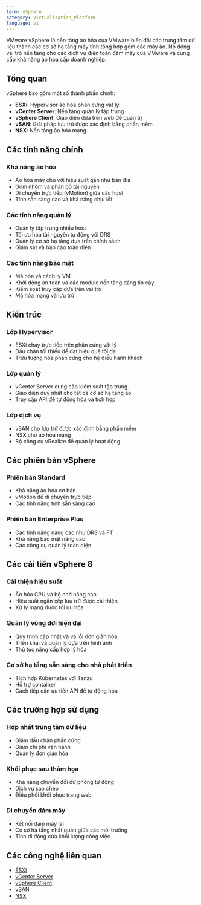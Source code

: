 ```yaml
---
term: vSphere
category: Virtualization_Platform
language: vi
---
```


VMware vSphere là nền tảng ảo hóa của VMware biến đổi các trung tâm dữ liệu thành các cơ sở hạ tầng máy tính tổng hợp gồm các máy ảo. Nó đóng vai trò nền tảng cho các dịch vụ điện toán đám mây của VMware và cung cấp khả năng ảo hóa cấp doanh nghiệp.

## Tổng quan

vSphere bao gồm một số thành phần chính:
- **ESXi**: Hypervisor ảo hóa phần cứng vật lý
- **vCenter Server**: Nền tảng quản lý tập trung
- **vSphere Client**: Giao diện dựa trên web để quản trị
- **vSAN**: Giải pháp lưu trữ được xác định bằng phần mềm
- **NSX**: Nền tảng ảo hóa mạng

## Các tính năng chính

### Khả năng ảo hóa
- Ảo hóa máy chủ với hiệu suất gần như bản địa
- Gom nhóm và phân bổ tài nguyên
- Di chuyển trực tiếp (vMotion) giữa các host
- Tính sẵn sàng cao và khả năng chịu lỗi

### Các tính năng quản lý
- Quản lý tập trung nhiều host
- Tối ưu hóa tài nguyên tự động với DRS
- Quản lý cơ sở hạ tầng dựa trên chính sách
- Giám sát và báo cáo toàn diện

### Các tính năng bảo mật
- Mã hóa và cách ly VM
- Khởi động an toàn và các module nền tảng đáng tin cậy
- Kiểm soát truy cập dựa trên vai trò
- Mã hóa mạng và lưu trữ

## Kiến trúc

### Lớp Hypervisor
- ESXi chạy trực tiếp trên phần cứng vật lý
- Dấu chân tối thiểu để đạt hiệu quả tối đa
- Trừu tượng hóa phần cứng cho hệ điều hành khách

### Lớp quản lý
- vCenter Server cung cấp kiểm soát tập trung
- Giao diện duy nhất cho tất cả cơ sở hạ tầng ảo
- Truy cập API để tự động hóa và tích hợp

### Lớp dịch vụ
- vSAN cho lưu trữ được xác định bằng phần mềm
- NSX cho ảo hóa mạng
- Bộ công cụ vRealize để quản lý hoạt động

## Các phiên bản vSphere

### Phiên bản Standard
- Khả năng ảo hóa cơ bản
- vMotion để di chuyển trực tiếp
- Các tính năng tính sẵn sàng cao

### Phiên bản Enterprise Plus
- Các tính năng nâng cao như DRS và FT
- Khả năng bảo mật nâng cao
- Các công cụ quản lý toàn diện

## Các cải tiến vSphere 8

### Cải thiện hiệu suất
- Ảo hóa CPU và bộ nhớ nâng cao
- Hiệu suất ngăn xếp lưu trữ được cải thiện
- Xử lý mạng được tối ưu hóa

### Quản lý vòng đời hiện đại
- Quy trình cập nhật và vá lỗi đơn giản hóa
- Triển khai và quản lý dựa trên hình ảnh
- Thủ tục nâng cấp hợp lý hóa

### Cơ sở hạ tầng sẵn sàng cho nhà phát triển
- Tích hợp Kubernetes với Tanzu
- Hỗ trợ container
- Cách tiếp cận ưu tiên API để tự động hóa

## Các trường hợp sử dụng

### Hợp nhất trung tâm dữ liệu
- Giảm dấu chân phần cứng
- Giảm chi phí vận hành
- Quản lý đơn giản hóa

### Khôi phục sau thảm họa
- Khả năng chuyển đổi dự phòng tự động
- Dịch vụ sao chép
- Điều phối khôi phục trang web

### Di chuyển đám mây
- Kết nối đám mây lai
- Cơ sở hạ tầng nhất quán giữa các môi trường
- Tính di động của khối lượng công việc

## Các công nghệ liên quan

- [ESXi](/glossary/term/esxi.md)
- [vCenter Server](/glossary/term/vcenter.md)
- [vSphere Client](/glossary/term/vsphere-client.md)
- [vSAN](/glossary/term/vsan.md)
- [NSX](/glossary/term/nsx.md)